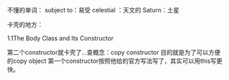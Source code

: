 不懂的单词：
subject to：易受
celestial ：天文的
Saturn：土星


卡壳的地方：

1.1The Body Class and Its Constructor

第二个constructor就卡壳了…查概念：copy constructor
目的就是为了可以方便的copy object
第一个constructor按照他给的官方写法写了，其实可以用this写更快。